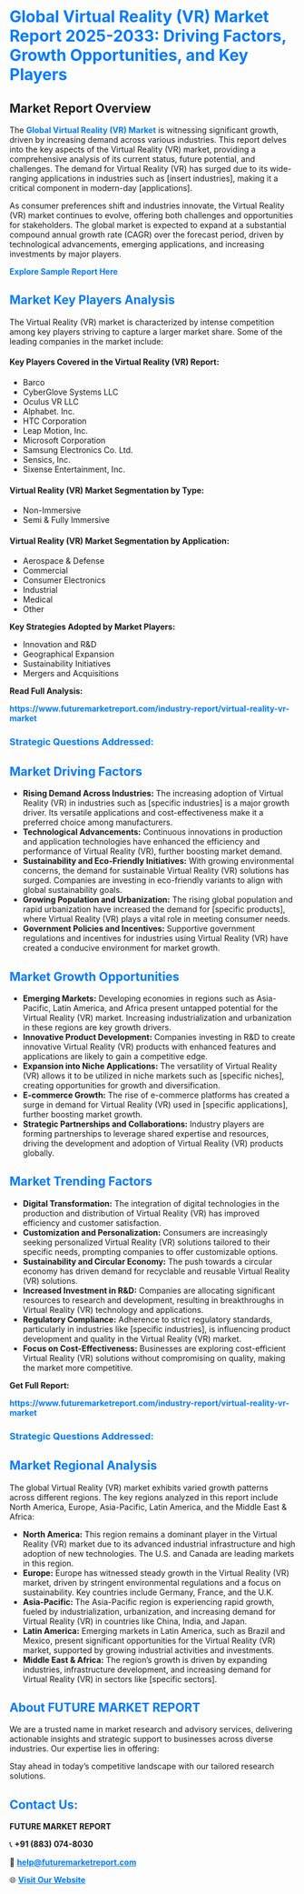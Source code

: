 <h1 style="color: #007BFF;">Global Virtual Reality (VR) Market Report 2025-2033: Driving Factors, Growth Opportunities, and Key Players</h1>

<section id="overview">
<h2>Market Report Overview</h2>
<p>The <a href="https://www.futuremarketreport.com/industry-report/virtual-reality-vr-market" style="color: #007BFF; text-decoration: none;"><strong>Global Virtual Reality (VR) Market</strong></a> is witnessing significant growth, driven by increasing demand across various industries. This report delves into the key aspects of the Virtual Reality (VR) market, providing a comprehensive analysis of its current status, future potential, and challenges. The demand for Virtual Reality (VR) has surged due to its wide-ranging applications in industries such as [insert industries], making it a critical component in modern-day [applications].</p>
<p>As consumer preferences shift and industries innovate, the Virtual Reality (VR) market continues to evolve, offering both challenges and opportunities for stakeholders. The global market is expected to expand at a substantial compound annual growth rate (CAGR) over the forecast period, driven by technological advancements, emerging applications, and increasing investments by major players.</p>
</section>

<section id="overview">
<p><a href="https://www.futuremarketreport.com/request-sample/reportId=105306" style="color: #007BFF; text-decoration: none;"><strong>Explore Sample Report Here</strong></a></p>
</section>

<section id="key-players">
<h2 style="color: #007BFF;">Market Key Players Analysis</h2>
<p>The Virtual Reality (VR) market is characterized by intense competition among key players striving to capture a larger market share. Some of the leading companies in the market include:</p>
<h4>Key Players Covered in the Virtual Reality (VR) Report:</h4>
<ul><li>Barco</li><li>CyberGlove Systems LLC</li><li>Oculus VR LLC</li><li>Alphabet. Inc.</li><li>HTC Corporation</li><li>Leap Motion, Inc.</li><li>Microsoft Corporation</li><li>Samsung Electronics Co. Ltd.</li><li>Sensics, Inc.</li><li>Sixense Entertainment, Inc.</li></ul>
<h4>Virtual Reality (VR) Market Segmentation by Type:</h4>
<ul><li>Non-Immersive</li><li>Semi &amp; Fully Immersive</li></ul>

<h4>Virtual Reality (VR) Market Segmentation by Application:</h4>
<ul><li>Aerospace &amp; Defense</li><li>Commercial</li><li>Consumer Electronics</li><li>Industrial</li><li>Medical</li><li>Other</li></ul>
<p><strong>Key Strategies Adopted by Market Players:</strong></p>
<ul>
<li>Innovation and R&D</li>
<li>Geographical Expansion</li>
<li>Sustainability Initiatives</li>
<li>Mergers and Acquisitions</li>
</ul>
</section>

<section>
<p><strong>Read Full Analysis: </strong></p><a href="https://www.futuremarketreport.com/industry-report/virtual-reality-vr-market" style="color: #007BFF; text-decoration: none;"><strong>https://www.futuremarketreport.com/industry-report/virtual-reality-vr-market</strong></a>
<h3 style="color: #007BFF;">Strategic Questions Addressed:</h3>
</section>

<section id="driving-factors">
<h2 style="color: #007BFF;">Market Driving Factors</h2>
<ul>
<li><strong>Rising Demand Across Industries:</strong> The increasing adoption of Virtual Reality (VR) in industries such as [specific industries] is a major growth driver. Its versatile applications and cost-effectiveness make it a preferred choice among manufacturers.</li>
<li><strong>Technological Advancements:</strong> Continuous innovations in production and application technologies have enhanced the efficiency and performance of Virtual Reality (VR), further boosting market demand.</li>
<li><strong>Sustainability and Eco-Friendly Initiatives:</strong> With growing environmental concerns, the demand for sustainable Virtual Reality (VR) solutions has surged. Companies are investing in eco-friendly variants to align with global sustainability goals.</li>
<li><strong>Growing Population and Urbanization:</strong> The rising global population and rapid urbanization have increased the demand for [specific products], where Virtual Reality (VR) plays a vital role in meeting consumer needs.</li>
<li><strong>Government Policies and Incentives:</strong> Supportive government regulations and incentives for industries using Virtual Reality (VR) have created a conducive environment for market growth.</li>
</ul>
</section>

<section id="growth-opportunities">
<h2 style="color: #007BFF;">Market Growth Opportunities</h2>
<ul>
<li><strong>Emerging Markets:</strong> Developing economies in regions such as Asia-Pacific, Latin America, and Africa present untapped potential for the Virtual Reality (VR) market. Increasing industrialization and urbanization in these regions are key growth drivers.</li>
<li><strong>Innovative Product Development:</strong> Companies investing in R&D to create innovative Virtual Reality (VR) products with enhanced features and applications are likely to gain a competitive edge.</li>
<li><strong>Expansion into Niche Applications:</strong> The versatility of Virtual Reality (VR) allows it to be utilized in niche markets such as [specific niches], creating opportunities for growth and diversification.</li>
<li><strong>E-commerce Growth:</strong> The rise of e-commerce platforms has created a surge in demand for Virtual Reality (VR) used in [specific applications], further boosting market growth.</li>
<li><strong>Strategic Partnerships and Collaborations:</strong> Industry players are forming partnerships to leverage shared expertise and resources, driving the development and adoption of Virtual Reality (VR) products globally.</li>
</ul>
</section>

<section id="trending-factors">
<h2 style="color: #007BFF;">Market Trending Factors</h2>
<ul>
<li><strong>Digital Transformation:</strong> The integration of digital technologies in the production and distribution of Virtual Reality (VR) has improved efficiency and customer satisfaction.</li>
<li><strong>Customization and Personalization:</strong> Consumers are increasingly seeking personalized Virtual Reality (VR) solutions tailored to their specific needs, prompting companies to offer customizable options.</li>
<li><strong>Sustainability and Circular Economy:</strong> The push towards a circular economy has driven demand for recyclable and reusable Virtual Reality (VR) solutions.</li>
<li><strong>Increased Investment in R&D:</strong> Companies are allocating significant resources to research and development, resulting in breakthroughs in Virtual Reality (VR) technology and applications.</li>
<li><strong>Regulatory Compliance:</strong> Adherence to strict regulatory standards, particularly in industries like [specific industries], is influencing product development and quality in the Virtual Reality (VR) market.</li>
<li><strong>Focus on Cost-Effectiveness:</strong> Businesses are exploring cost-efficient Virtual Reality (VR) solutions without compromising on quality, making the market more competitive.</li>
</ul>
</section>

<section>
<p><strong>Get Full Report: </strong></p><a href="https://www.futuremarketreport.com/industry-report/virtual-reality-vr-market" style="color: #007BFF; text-decoration: none;"><strong>https://www.futuremarketreport.com/industry-report/virtual-reality-vr-market</strong></a>
<h3 style="color: #007BFF;">Strategic Questions Addressed:</h3>
</section>


<section id="regional-analysis">
<h2 style="color: #007BFF;">Market Regional Analysis</h2>
<p>The global Virtual Reality (VR) market exhibits varied growth patterns across different regions. The key regions analyzed in this report include North America, Europe, Asia-Pacific, Latin America, and the Middle East & Africa:</p>
<ul>
<li><strong>North America:</strong> This region remains a dominant player in the Virtual Reality (VR) market due to its advanced industrial infrastructure and high adoption of new technologies. The U.S. and Canada are leading markets in this region.</li>
<li><strong>Europe:</strong> Europe has witnessed steady growth in the Virtual Reality (VR) market, driven by stringent environmental regulations and a focus on sustainability. Key countries include Germany, France, and the U.K.</li>
<li><strong>Asia-Pacific:</strong> The Asia-Pacific region is experiencing rapid growth, fueled by industrialization, urbanization, and increasing demand for Virtual Reality (VR) in countries like China, India, and Japan.</li>
<li><strong>Latin America:</strong> Emerging markets in Latin America, such as Brazil and Mexico, present significant opportunities for the Virtual Reality (VR) market, supported by growing industrial activities and investments.</li>
<li><strong>Middle East & Africa:</strong> The region’s growth is driven by expanding industries, infrastructure development, and increasing demand for Virtual Reality (VR) in sectors like [specific sectors].</li>
</ul>
</section>

<footer>
<h2 style="color: #007BFF;">About FUTURE MARKET REPORT</h2>
<p>We are a trusted name in market research and advisory services, delivering actionable insights and strategic support to businesses across diverse industries. Our expertise lies in offering:</p>

<p>Stay ahead in today’s competitive landscape with our tailored research solutions.</p>

<h2 style="color: #007BFF;">Contact Us:</h2>
<p><strong>FUTURE MARKET REPORT</strong></p>
<p>📞 <strong>+91 (883) 074-8030</strong></p>
<p>📧 <strong><a href="mailto:help@futuremarketreport.com" style="color: #007BFF;">help@futuremarketreport.com</a></strong></p>
<p>🌐 <strong><a href="https://www.futuremarketreport.com/" style="color: #007BFF;">Visit Our Website</a></strong></p>
</footer>